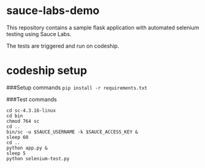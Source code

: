 # sauce-labs-demo
This repository contains a sample flask application with automated selenium testing using Sauce Labs.

The tests are triggered and run on codeship.

# codeship setup
###Setup commands 
`pip install -r requirements.txt`

###Test commands
```
cd sc-4.3.16-linux
cd bin
chmod 764 sc
cd ..
bin/sc -u $SAUCE_USERNAME -k $SAUCE_ACCESS_KEY &
sleep 60
cd ..
python app.py &
sleep 5
python selenium-test.py
```

